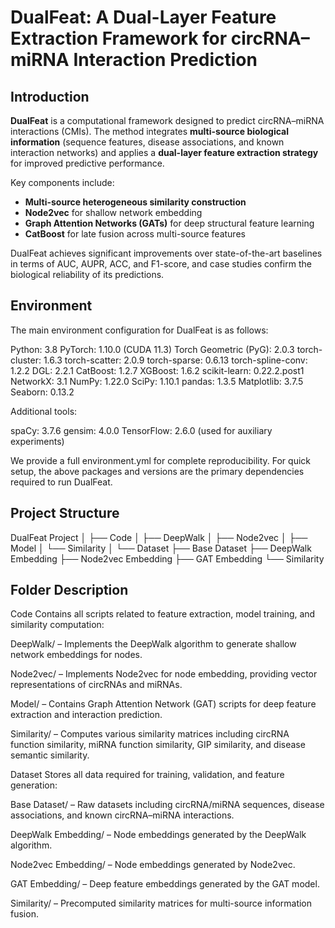 # DualFeat: A Dual-Layer Feature Extraction Framework for circRNA–miRNA Interaction Prediction

## Introduction

**DualFeat** is a computational framework designed to predict circRNA–miRNA interactions (CMIs). The method integrates **multi-source biological information** (sequence features, disease associations, and known interaction networks) and applies a **dual-layer feature extraction strategy** for improved predictive performance.

Key components include:

* **Multi-source heterogeneous similarity construction**
* **Node2vec** for shallow network embedding
* **Graph Attention Networks (GATs)** for deep structural feature learning
* **CatBoost** for late fusion across multi-source features

DualFeat achieves significant improvements over state-of-the-art baselines in terms of AUC, AUPR, ACC, and F1-score, and case studies confirm the biological reliability of its predictions.

## Environment

The main environment configuration for DualFeat is as follows:

Python: 3.8
PyTorch: 1.10.0 (CUDA 11.3)
Torch Geometric (PyG): 2.0.3
torch-cluster: 1.6.3
torch-scatter: 2.0.9
torch-sparse: 0.6.13
torch-spline-conv: 1.2.2
DGL: 2.2.1
CatBoost: 1.2.7
XGBoost: 1.6.2
scikit-learn: 0.22.2.post1
NetworkX: 3.1
NumPy: 1.22.0
SciPy: 1.10.1
pandas: 1.3.5
Matplotlib: 3.7.5
Seaborn: 0.13.2

Additional tools:

spaCy: 3.7.6
gensim: 4.0.0
TensorFlow: 2.6.0 (used for auxiliary experiments)

We provide a full environment.yml for complete reproducibility.
For quick setup, the above packages and versions are the primary dependencies required to run DualFeat.

## Project Structure
DualFeat Project
│
├── Code
│   ├── DeepWalk
│   ├── Node2vec
│   ├── Model
│   └── Similarity
│
└── Dataset
    ├── Base Dataset
    ├── DeepWalk Embedding
    ├── Node2vec Embedding
    ├── GAT Embedding
    └── Similarity

## Folder Description

Code
Contains all scripts related to feature extraction, model training, and similarity computation:

DeepWalk/ – Implements the DeepWalk algorithm to generate shallow network embeddings for nodes.

Node2vec/ – Implements Node2vec for node embedding, providing vector representations of circRNAs and miRNAs.

Model/ – Contains Graph Attention Network (GAT) scripts for deep feature extraction and interaction prediction.

Similarity/ – Computes various similarity matrices including circRNA function similarity, miRNA function similarity, GIP similarity, and disease semantic similarity.

Dataset
Stores all data required for training, validation, and feature generation:

Base Dataset/ – Raw datasets including circRNA/miRNA sequences, disease associations, and known circRNA–miRNA interactions.

DeepWalk Embedding/ – Node embeddings generated by the DeepWalk algorithm.

Node2vec Embedding/ – Node embeddings generated by Node2vec.

GAT Embedding/ – Deep feature embeddings generated by the GAT model.

Similarity/ – Precomputed similarity matrices for multi-source information fusion.
